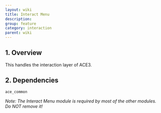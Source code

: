```yaml
---
layout: wiki
title: Interact Menu
description: 
group: feature
category: interaction
parent: wiki
---
```


## 1. Overview

This handles the interaction layer of ACE3.

## 2. Dependencies

`ace_common`

*Note: The Interact Menu module is required by most of the other modules. Do NOT remove it!*
